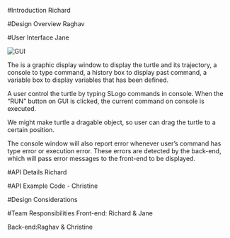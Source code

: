 #Introduction Richard




#Design Overview Raghav




#User Interface Jane

![GUI](https://github.com/duke-compsci308-spring2016/slogo_team09/blob/master/GUI.jpg "GUI")

The is a graphic display window to display the turtle and its trajectory, a console to type command, a history box to display past command, a variable box to display variables that has been defined.

A user control the turtle by typing SLogo commands in console. When the “RUN” button on GUI is clicked, the current command on console is executed.

We might make turtle a dragable object, so user can drag the turtle to a certain position.

The console window will also report error whenever user’s command has type error or execution error. These errors are detected by the back-end, which will pass error messages to the front-end to be displayed.


#API Details Richard



#API Example Code - Christine 



#Design Considerations 



#Team Responsibilities
Front-end: Richard & Jane

Back-end:Raghav & Christine 

